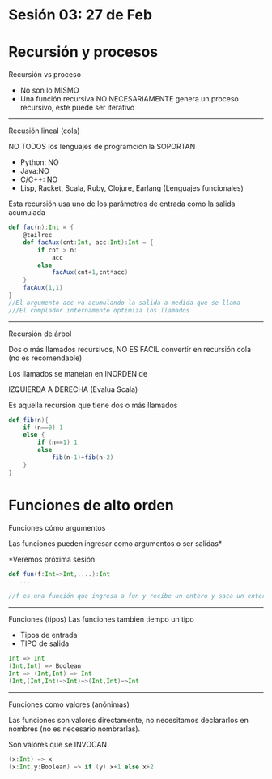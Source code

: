 # Sesión 03: 27 de Feb

# Recursión y procesos

Recursión vs proceso

- No son lo MISMO
- Una función recursiva NO NECESARIAMENTE genera un proceso recursivo, este puede ser iterativo

---

Recusión lineal (cola)

NO TODOS los lenguajes de programción la SOPORTAN

- Python: NO
- Java:NO
- C/C++: NO
- Lisp, Racket, Scala, Ruby, Clojure, Earlang (Lenguajes funcionales)

Esta recursión usa uno de los parámetros de entrada como la salida acumulada

```scala
def fac(n):Int = {
	@tailrec
	def facAux(cnt:Int, acc:Int):Int = {
		if cnt > n:
			acc
		else
			facAux(cnt+1,cnt*acc)
	}
	facAux(1,1)
}
//El argumento acc va acumulando la salida a medida que se llama
///El complador internamente optimiza los llamados
```

---

Recursión de árbol

Dos o más llamados recursivos, NO ES FACIL convertir en recursión cola (no es recomendable)

Los llamados se manejan en INORDEN de 

IZQUIERDA A DERECHA (Evalua Scala)

Es aquella recursión que tiene dos o más llamados

```scala
def fib(n){
	if (n==0) 1
	else {
		if (n==1) 1
		else
			fib(n-1)+fib(n-2)
	}
}
```

# Funciones de alto orden

Funciones cómo argumentos

Las funciones pueden ingresar como argumentos o ser salidas*

*Veremos próxima sesión

```scala
def fun(f:Int=>Int,....):Int
   ...

//f es una función que ingresa a fun y recibe un entero y saca un entero
```

---

Funciones (tipos)
Las funciones tambien tiempo un tipo

- Tipos de entrada
- TIPO de salida

```scala
Int => Int
(Int,Int) => Boolean
Int => (Int,Int) => Int
(Int,(Int,Int)=>Int)=>(Int,Int)=>Int
```

---

Funciones como valores (anónimas)

Las funciones son valores directamente, no necesitamos declararlos en nombres (no es necesario nombrarlas).

Son valores que se INVOCAN

```scala
(x:Int) => x
(x:Int,y:Boolean) => if (y) x+1 else x+2
```
